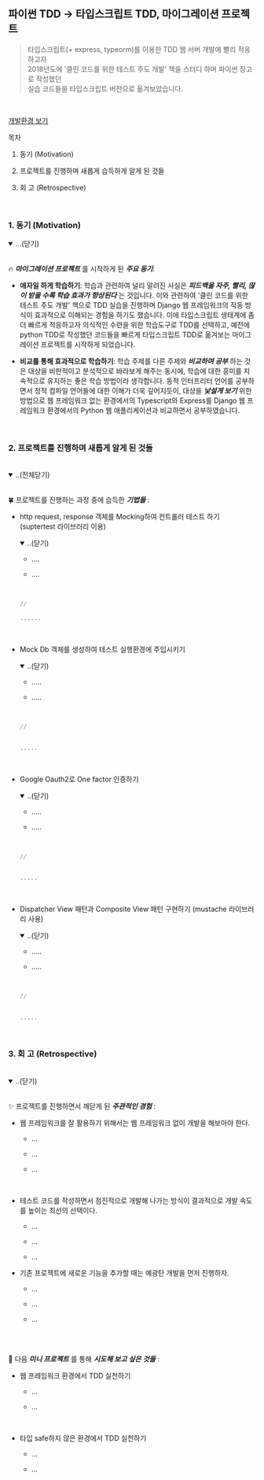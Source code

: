 ## 파이썬 TDD -> 타입스크립트 TDD, 마이그레이션 프로젝트 

> 타입스크립트(+ express, typeorm)를 이용한 TDD 웹 서버 개발에 빨리 적응하고자  
> 2018년도에 '클린 코드를 위한 테스트 주도 개발' 책을 스터디 하며 파이썬 장고로 작성했던   
> 실습 코드들을 타입스크립트 버전으로 옮겨보았습니다. 

<br/>

[개발환경 보기](https://portfolio-y0711.github.io/2020_tdd)

목차 

1. 동기 (Motivation)

2. 프로젝트를 진행하며 새롭게 습득하게 알게 된 것들

3. 회 고 (Retrospective)

<br/>

### 1. 동기 (Motivation)

<!-- #region 1 -->

<details open>
<summary>...(닫기)</summary>

<br/>

🔥 **_마이그레이션 프로젝트_** 를 시작하게 된 **_주요 동기_**:   


* __애자일 하게 학습하기__: 학습과 관련하여 널리 알려진 사실은 **_피드백을 자주, 빨리, 많이 받을 수록 학습 효과가 향상된다_** 는 것입니다. 이와 관련하여 '클린 코드를 위한 테스트 주도 개발' 책으로 TDD 실습을 진행하며 Django 웹 프레임워크의 작동 방식이 효과적으로 이해되는 경험을 하기도 했습니다. 이에 타입스크립트 생태계에 좀 더 빠르게 적응하고자 의식적인 수련을 위한 학습도구로 TDD를 선택하고, 예전에 python TDD로 작성했던 코드들을 빠르게 타입스크립트 TDD로 옮겨보는 마이그레이션 프로젝트를 시작하게 되었습니다. 

* __비교를 통해 효과적으로 학습하기__: 학습 주제를 다른 주제와 **_비교하며 공부_** 하는 것은 대상을 비판적이고 분석적으로 바라보게 해주는 동시에, 학습에 대한 흥미를 지속적으로 유지하는 좋은 학습 방법이라 생각합니다. 동적 인터프리터 언어를 공부하면서 정적 컴파일 언어들에 대한 이해가 더욱 깊어지듯이, 대상을 **_낯설게 보기_** 위한 방법으로 웹 프레임워크 없는 환경에서의 Typescript와 Express를 Django 웹 프레임워크 환경에서의 Python 웹 애플리케이션과 비교하면서 공부하였습니다.

</details>

<br/>

<!-- [<<< 목차로 돌아가기]() -->

<!-- #endregion 1 -->

### 2. 프로젝트를 진행하며 새롭게 알게 된 것들  

<!-- #region 2 -->

<br/>

<details open>
<summary>..(전체닫기)</summary>

<br/>

🍀 프로젝트를 진행하는 과정 중에 습득한 **_기법들_** : 

* http request, response 객체를 Mocking하여 컨트롤러 테스트 하기 (suptertest 라이브러리 이용)

    <details open>
    <summary>..(닫기)</summary>

    * ....

    * ....

    <br>

    ```ts
    // 

    ......


    ```

    <br>

    </details>

* Mock Db 객체를 생성하여 테스트 실행환경에 주입시키기 

    <details open>
    <summary>..(닫기)</summary>

    * .....

    * .....

    <br/>

    ```ts
    // 


    .....

    ```

<br>

</details>

* Google Oauth2로 One factor 인증하기  

    <details open>
    <summary>..(닫기)</summary>

    * .....

    * .....

    <br/>

    ```ts
    // 


    .....

    ```

<br>

</details>

* Dispatcher View 패턴과 Composite View 패턴 구현하기 (mustache 라이브러리 사용)

    <details open>
    <summary>..(닫기)</summary>

    * .....

    * .....

    <br/>

    ```ts
    // 


    .....

    ```

</details>

</details>

<br/>

<!-- #endregion 2 -->

### 3. 회 고 (Retrospective)

<!-- #region 3 -->

<br/>

<details open>
<summary>..(닫기)</summary>

<br/>

︎︎︎︎✨︎ 프로젝트를 진행하면서 깨닫게 된 **_주관적인 경험_** : 

* 웹 프레임워크를 잘 활용하기 위해서는 웹 프레임워크 없이 개발을 해보아야 한다.

    * ...

    * ...

    * ...

<br/>

* 테스트 코드를 작성하면서 점진적으로 개발해 나가는 방식이 결과적으로 개발 속도를 높이는 최선의 선택이다. 

    * ...

    * ...

    * ...

* 기존 프로젝트에 새로운 기능을 추가할 때는 예광탄 개발을 먼저 진행하자.

    * ...

    * ...

    * ...

<br>

<br>

︎︎︎🌻︎ 다음 **_미니 프로젝트_** 를 통해  **_시도해 보고 싶은 것들_** : 

* 웹 프레임워크 환경에서 TDD 실천하기 

    * ...

    * ...

<br/>

* 타입 safe하지 않은 환경에서 TDD 실천하기 

    * ...

    * ...


</details>

<br>

<br>

<!-- #endregion 5 -->

